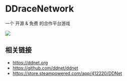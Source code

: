 # DDraceNetwork

一个 开源 & 免费 的合作平台游戏

![](/imgs/games/ddnet.jpg)

## 相关链接

- https://ddnet.org
- https://github.com/ddnet/ddnet
- https://store.steampowered.com/app/412220/DDNet